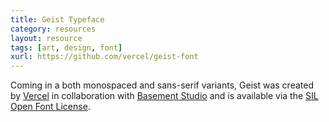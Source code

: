 ```yaml
---
title: Geist Typeface
category: resources
layout: resource
tags: [art, design, font]
xurl: https://github.com/vercel/geist-font
---
```



Coming in a both monospaced and sans-serif variants, Geist was created by [Vercel](https://vercel.com/design) in collaboration with [Basement Studio](https://basement.studio) and is available via the [SIL Open Font License](https://openfontlicense.org).